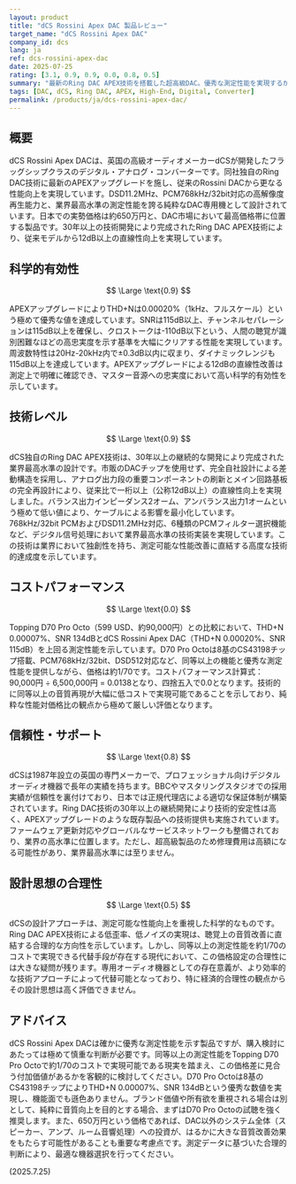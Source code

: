 ```yaml
---
layout: product
title: "dCS Rossini Apex DAC 製品レビュー"
target_name: "dCS Rossini Apex DAC"
company_id: dcs
lang: ja
ref: dcs-rossini-apex-dac
date: 2025-07-25
rating: [3.1, 0.9, 0.9, 0.0, 0.8, 0.5]
summary: "最新のRing DAC APEX技術を搭載した超高級DAC。優秀な測定性能を実現するが、同等以上の性能を大幅に安価で実現できる製品が存在するため、コストパフォーマンスは極めて低い"
tags: [DAC, dCS, Ring DAC, APEX, High-End, Digital, Converter]
permalink: /products/ja/dcs-rossini-apex-dac/
---
```


## 概要

dCS Rossini Apex DACは、英国の高級オーディオメーカーdCSが開発したフラッグシップクラスのデジタル・アナログ・コンバーターです。同社独自のRing DAC技術に最新のAPEXアップグレードを施し、従来のRossini DACから更なる性能向上を実現しています。DSD11.2MHz、PCM768kHz/32bit対応の高解像度再生能力と、業界最高水準の測定性能を誇る純粋なDAC専用機として設計されています。日本での実勢価格は約650万円と、DAC市場において最高価格帯に位置する製品です。30年以上の技術開発により完成されたRing DAC APEX技術により、従来モデルから12dB以上の直線性向上を実現しています。

## 科学的有効性

$$ \Large \text{0.9} $$

APEXアップグレードによりTHD+Nは0.00020%（1kHz、フルスケール）という極めて優秀な値を達成しています。SNRは115dB以上、チャンネルセパレーションは115dB以上を確保し、クロストークは-110dB以下という、人間の聴覚が識別困難なほどの高忠実度を示す基準を大幅にクリアする性能を実現しています。周波数特性は20Hz-20kHz内で±0.3dB以内に収まり、ダイナミックレンジも115dB以上を達成しています。APEXアップグレードによる12dBの直線性改善は測定上で明確に確認でき、マスター音源への忠実度において高い科学的有効性を示しています。

## 技術レベル

$$ \Large \text{0.9} $$

dCS独自のRing DAC APEX技術は、30年以上の継続的な開発により完成された業界最高水準の設計です。市販のDACチップを使用せず、完全自社設計による差動構造を採用し、アナログ出力段の重要コンポーネントの刷新とメイン回路基板の完全再設計により、従来比で一桁以上（公称12dB以上）の直線性向上を実現しました。バランス出力インピーダンス2オーム、アンバランス出力1オームという極めて低い値により、ケーブルによる影響を最小化しています。768kHz/32bit PCMおよびDSD11.2MHz対応、6種類のPCMフィルター選択機能など、デジタル信号処理において業界最高水準の技術実装を実現しています。この技術は業界において独創性を持ち、測定可能な性能改善に直結する高度な技術的達成度を示しています。

## コストパフォーマンス

$$ \Large \text{0.0} $$

Topping D70 Pro Octo（599 USD、約90,000円）との比較において、THD+N 0.00007%、SNR 134dBとdCS Rossini Apex DAC（THD+N 0.00020%、SNR 115dB）を上回る測定性能を示しています。D70 Pro Octoは8基のCS43198チップ搭載、PCM768kHz/32bit、DSD512対応など、同等以上の機能と優秀な測定性能を提供しながら、価格は約1/70です。コストパフォーマンス計算式：90,000円 ÷ 6,500,000円 = 0.0138となり、四捨五入で0.0となります。技術的に同等以上の音質再現が大幅に低コストで実現可能であることを示しており、純粋な性能対価格比の観点から極めて厳しい評価となります。

## 信頼性・サポート

$$ \Large \text{0.8} $$

dCSは1987年設立の英国の専門メーカーで、プロフェッショナル向けデジタルオーディオ機器で長年の実績を持ちます。BBCやマスタリングスタジオでの採用実績が信頼性を裏付けており、日本では正規代理店による適切な保証体制が構築されています。Ring DAC技術の30年以上の継続開発により技術的安定性は高く、APEXアップグレードのような既存製品への技術提供も実施されています。ファームウェア更新対応やグローバルなサービスネットワークも整備されており、業界の高水準に位置します。ただし、超高級製品のため修理費用は高額になる可能性があり、業界最高水準には至りません。

## 設計思想の合理性

$$ \Large \text{0.5} $$

dCSの設計アプローチは、測定可能な性能向上を重視した科学的なものです。Ring DAC APEX技術による低歪率、低ノイズの実現は、聴覚上の音質改善に直結する合理的な方向性を示しています。しかし、同等以上の測定性能を約1/70のコストで実現できる代替手段が存在する現代において、この価格設定の合理性には大きな疑問が残ります。専用オーディオ機器としての存在意義が、より効率的な技術アプローチによって代替可能となっており、特に経済的合理性の観点からその設計思想は高く評価できません。

## アドバイス

dCS Rossini Apex DACは確かに優秀な測定性能を示す製品ですが、購入検討にあたっては極めて慎重な判断が必要です。同等以上の測定性能をTopping D70 Pro Octoで約1/70のコストで実現可能である現実を踏まえ、この価格差に見合う付加価値があるかを客観的に検討してください。D70 Pro Octoは8基のCS43198チップによりTHD+N 0.00007%、SNR 134dBという優秀な数値を実現し、機能面でも遜色ありません。ブランド価値や所有欲を重視される場合は別として、純粋に音質向上を目的とする場合、まずはD70 Pro Octoの試聴を強く推奨します。また、650万円という価格であれば、DAC以外のシステム全体（スピーカー、アンプ、ルーム音響処理）への投資が、はるかに大きな音質改善効果をもたらす可能性があることも重要な考慮点です。測定データに基づいた合理的判断により、最適な機器選択を行ってください。

(2025.7.25)
